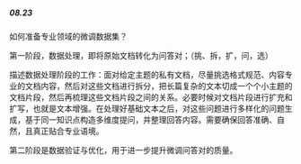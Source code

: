 ##### 08.23

如何准备专业领域的微调数据集？

第一阶段，数据处理，即将原始文档转化为问答对；（挑、拆，扩，问，选）

​		    描述数据处理阶段的工作：面对给定主题的私有文档，尽量挑选格式规范、内容专业的文档内容，然后对这些文档进行拆分，把长篇复杂的文本切成一个个小主题的文档片段，然后再梳理这些文档片段之间的关系。必要时候对文档片段进行扩充和扩写，也就是文本增强。在处理好基础文本之后，对这些问题进行多样化的问题生成，基于同一知识点构造多维度提问，并整理回答内容。需要确保回答准确、自然，且真正贴合专业语境。

第二阶段是数据验证与优化，用于进一步提升微调问答对的质量。